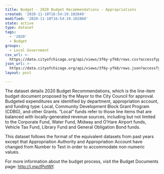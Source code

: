 ```yaml
---
title: Budget - 2020 Budget Recommendations - Appropriations
created: '2020-11-10T16:54:19.102849'
modified: '2020-11-10T16:54:19.102860'
state: active
type: dataset
tags:
  - '2020'
  - Budget
groups:
  - Local Government
csv_url: >-
  https://data.cityofchicago.org/api/views/3f6y-yfk8/rows.csv?accessType=DOWNLOAD
json_url: >-
  https://data.cityofchicago.org/api/views/3f6y-yfk8/rows.json?accessType=DOWNLOAD
layout: post

---
```

The dataset details 2020 Budget Recommendations, which is the line-item budget document proposed by the Mayor to the City Council for approval. Budgeted expenditures are identified by department, appropriation account, and funding type: Local, Community Development Block Grant Program (CDBG), and other Grants. “Local” funds refer to those line items that are balanced with locally-generated revenue sources, including but not limited to the Corporate Fund, Water Fund, Midway and O’Hare Airport funds, Vehicle Tax Fund, Library Fund and General Obligation Bond funds.

This dataset follows the format of the equivalent datasets from past years except that Appropriation Authority and Appropriation Account have changed from Number to Text in order to accommodate non-numeric values.

 For more information about the budget process, visit the Budget Documents page: http://j.mp/lPotWf.

